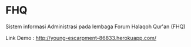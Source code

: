 # FHQ
Sistem informasi Administrasi pada lembaga Forum Halaqoh Qur'an (FHQ)

Link Demo : http://young-escarpment-86833.herokuapp.com/
